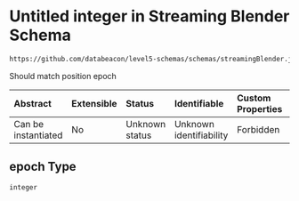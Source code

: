 # Untitled integer in Streaming Blender Schema

```txt
https://github.com/databeacon/level5-schemas/schemas/streamingBlender.json#/properties/flights/properties/synced/properties/epoch
```

Should match position epoch

| Abstract            | Extensible | Status         | Identifiable            | Custom Properties | Additional Properties | Access Restrictions | Defined In                                                                 |
| :------------------ | :--------- | :------------- | :---------------------- | :---------------- | :-------------------- | :------------------ | :------------------------------------------------------------------------- |
| Can be instantiated | No         | Unknown status | Unknown identifiability | Forbidden         | Allowed               | none                | [blender.schema.json\*](../out/blender.schema.json "open original schema") |

## epoch Type

`integer`
